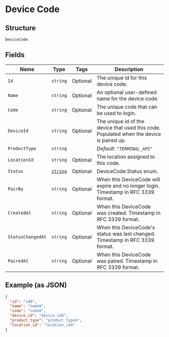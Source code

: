 
# Device Code

## Structure

`DeviceCode`

## Fields

| Name | Type | Tags | Description |
|  --- | --- | --- | --- |
| `Id` | `string` | Optional | The unique id for this device code. |
| `Name` | `string` | Optional | An optional user-defined name for the device code. |
| `Code` | `string` | Optional | The unique code that can be used to login. |
| `DeviceId` | `string` | Optional | The unique id of the device that used this code. Populated when the device is paired up. |
| `ProductType` | `string` |  | *Default: `"TERMINAL_API"`* |
| `LocationId` | `string` | Optional | The location assigned to this code. |
| `Status` | [`string`](/doc/models/device-code-status.md) | Optional | DeviceCode.Status enum. |
| `PairBy` | `string` | Optional | When this DeviceCode will expire and no longer login. Timestamp in RFC 3339 format. |
| `CreatedAt` | `string` | Optional | When this DeviceCode was created. Timestamp in RFC 3339 format. |
| `StatusChangedAt` | `string` | Optional | When this DeviceCode's status was last changed. Timestamp in RFC 3339 format. |
| `PairedAt` | `string` | Optional | When this DeviceCode was paired. Timestamp in RFC 3339 format. |

## Example (as JSON)

```json
{
  "id": "id0",
  "name": "name0",
  "code": "code8",
  "device_id": "device_id6",
  "product_type": "product_type4",
  "location_id": "location_id4"
}
```

